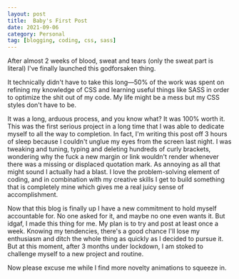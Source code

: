 ```yaml
---
layout: post
title:  Baby's First Post
date: 2021-09-06
category: Personal
tag: [blogging, coding, css, sass]
---
```


<p>After almost 2 weeks of blood, sweat and tears (only the sweat part is literal) I've finally launched this godforsaken thing.
</p>
<p>It technically didn't have to take this long—50% of the work was spent on refining my knowledge of CSS and learning useful things like SASS in order to optimize the shit out of my code. My life might be a mess but my CSS styles don't have to be. <!--more-->
</p>
<p>It was a long, arduous process, and you know what? It was 100% worth it. This was the first serious project in a long time that I was able to dedicate myself to all the way to completion. In fact, I'm writing this post off 3 hours of sleep because I couldn't unglue my eyes from the screen last night. I was tweaking and tuning, typing and deleting hundreds of curly brackets, wondering why the fuck a new margin or link wouldn't render whenever there was a missing or displaced quotation mark. As annoying as all that might sound I actually had a blast. I love the problem-solving element of coding, and in combination with my creative skills I get to build something that is completely mine which gives me a real juicy sense of accomplishment.</p>
<p>Now that this blog is finally up I have a new commitment to hold myself accountable for. No one asked for it, and maybe no one even wants it. But idgaf, I made this thing for me. My plan is to try and post at least once a week. Knowing my tendencies, there's a good chance I'll lose my enthusiasm and ditch the whole thing as quickly as I decided to pursue it. But at this moment, after 3 months under lockdown, I am stoked to challenge myself to a new project and routine.</p>
<p>Now please excuse me while I find more novelty animations to squeeze in.</p>  